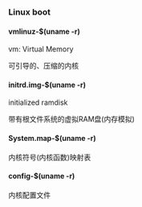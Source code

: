 ### Linux boot

#### vmlinuz-$(uname -r)

vm: Virtual Memory

可引导的、压缩的内核

#### initrd.img-$(uname -r)

initialized ramdisk

带有根文件系统的虚拟RAM盘(内存模拟)

#### System.map-$(uname -r)

内核符号(内核函数)映射表

#### config-$(uname -r)

内核配置文件

